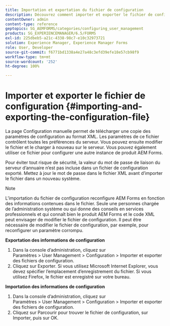 ```yaml
---
title: Importation et exportation du fichier de configuration
description: Découvrez comment importer et exporter le fichier de configuration pour modifier les préférences du serveur ou configurer une autre instance de produit AEM Forms.
contentOwner: admin
content-type: reference
geptopics: SG_AEMFORMS/categories/configuring_user_management
products: SG_EXPERIENCEMANAGER/6.5/FORMS
exl-id: 225dbeb5-a21c-4338-98c7-e10c32973721
solution: Experience Manager, Experience Manager Forms
role: User, Developer
source-git-commit: f6771bd1338a4e27a48c3efd39efe18e57cb98f9
workflow-type: tm+mt
source-wordcount: '252'
ht-degree: 100%

---
```


# Importer et exporter le fichier de configuration {#importing-and-exporting-the-configuration-file}

La page Configuration manuelle permet de télécharger une copie des paramètres de configuration au format XML. Les paramètres de ce fichier contrôlent toutes les préférences du serveur. Vous pouvez ensuite modifier le fichier et le charger à nouveau sur le serveur. Vous pouvez également utiliser ce fichier pour configurer une autre instance de produit AEM Forms.

Pour éviter tout risque de sécurité, la valeur du mot de passe de liaison du serveur d’annuaire n’est pas incluse dans un fichier de configuration exporté. Mettez à jour le mot de passe dans le fichier XML avant d’importer le fichier dans un nouveau système.

>[!NOTE]
>
>L’importation du fichier de configuration reconfigure AEM Forms en fonction des informations contenues dans le fichier. Seule une personnes chargée de l’administration système ou qui donne des conseils en services professionnels et qui connaît bien le produit AEM Forms et le code XML peut envisager de modifier le fichier de configuration. Il peut être nécessaire de modifier le fichier de configuration, par exemple, pour reconfigurer un paramètre corrompu.

**Exportation des informations de configuration**

1. Dans la console d’administration, cliquez sur Paramètres > User Management > Configuration > Importer et exporter des fichiers de configuration.
1. Cliquez sur Exporter. Si vous utilisez Microsoft Internet Explorer, vous devez spécifier l’emplacement d’enregistrement du fichier. Si vous utilisez Firefox, le fichier est enregistré sur votre bureau.

**Importation des informations de configuration**

1. Dans la console d’administration, cliquez sur Paramètres > User Management > Configuration > Importer et exporter des fichiers de configuration.
1. Cliquez sur Parcourir pour trouver le fichier de configuration, sur Importer, puis sur OK.
